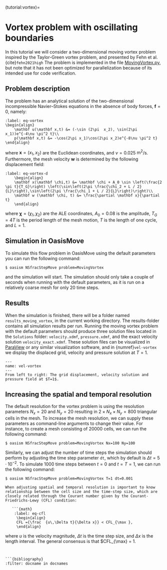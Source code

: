 (tutorial:vortex)=

# Vortex problem with oscillating boundaries

In this tutorial we will consider a two-dimensional moving vortex problem inspired by the Taylor-Green vortex problem,
and presented by Fehn et al.{cite}`fehn2021high`
The problem is implemented in the
file [MovingVortex.py](https://github.com/KVSlab/OasisMove/blob/main/src/oasismove/problems/NSfracStep/MovingVortex.py),
but note that it has not been optimized for parallelization because of its intended use for code verification. 

## Problem description
The
problem has an analytical solution of the two-dimensional incompressible Navier–Stokes equations in the absence of body
forces, $\mathbf{f} = 0$, namely:

```{math}
:label: eq-vortex
\begin{align}
    \mathbf u(\mathbf x,t) &= (-\sin (2\pi  x_2), \sin(2\pi x_1))e^{-4\nu \pi^2 t}\\
    p(\mathbf x,t) &= -\cos(2\pi x_1)\cos(2\pi x_2)e^{-8\nu \pi^2 t}
\end{align}
```

where $\mathbf x = (x_1, x_2)$ are the Euclidean coordinates, and $\nu = 0.025$ $\text{m}^2$/s. Furthermore, the mesh
velocity $\mathbf w$ is determined by the following displacement field:

```{math}
:label: eq-vortex-d
    \begin{align}
    \mathbf x(\mathbf \chi,t) &= \mathbf \chi + A_0 \sin \left(\frac{2 \pi t}{T_G}\right) \left(\sin\left(2\pi \frac{\chi_2 + L / 2}{L}\right),\sin\left(2\pi \frac{\chi_1 + L / 2}{L}\right)\right)\\
    \mathbf w (\mathbf \chi, t) &= \frac{\partial \mathbf x}{\partial t}
    \end{align}
```

where $\mathbf \chi = (\chi_1, \chi_2)$ are the ALE coordinates, $A_0=0.08$ is the amplitude, $T_G=4T$ is the period
length of the mesh motion, $T$ is the length of one cycle, and $L=1$. 

## Simulation in OasisMove
To simulate this flow problem in OasisMove using the default parameters you can
run the following command:

``` console
$ oasism NSfracStepMove problem=MovingVortex 
```

and the simulation will start. The simulation should only take a couple of seconds when running with the default parameters, as it is run on a relatively coarse mesh for only 20 time steps. 

## Results 
When the simulation is finished, there will be a folder named `results_moving_vortex`, in
the current working directory. The results-folder contains all simulation results per run. Running the moving vortex
problem with the default parameters should produce three solution files located in the `Solutions`
folder: `velocity.xdmf`, `pressure.xdmf`, and the exact velocity solution `velocity_exact.xdmf`. These solution files
can be visualized in [ParaView](https://www.paraview.org/) or any similar visualization software, and in
{numref}`vel-vortex` we display the displaced grid, velocity and pressure solution at $T=1$.

```{figure} figures/vortex2d.png
---
name: vel-vortex
---
From left to right: The grid displacement, velocity solution and pressure field at $T=1$. 
```

## Increasing the spatial and temporal resolution
The default resolution for the vortex problem is using the resolution parameters $N_x=20$ and $N_y=20$ resulting in $2\times N_x \times N_y = 800$ triangular cells in the mesh. 
To increase the mesh resolution, we can supply these parameters as command-line arguments to change their value. For instance, to create a mesh consisting of 20000 cells, we can run the following command: 

``` console
$ oasism NSfracStepMove problem=MovingVortex Nx=100 Ny=100
```

Similarly, we can adjust the number of time steps the simulation should perform by adjusting the time step parameter `dt`, which by default is $\Delta t = 5\cdot 10^{-2}$. 
To simulate 1000 time steps between $t=0$ and $t=T=1$, we can run the following command:

``` console
$ oasism NSfracStepMove problem=MovingVortex T=1 dt=0.001
```

```{important}
When adjusting spatial and temporal resolution is important to know relationship between the cell size and the time-step size, which are closely related through the Courant number given by the Courant-Friedrichs-Lewy (CFL) condition:
 
   ```{math}
    :label: eq-cfl
     \begin{align}
     CFL ={\frac  {u\,\Delta t}{\Delta x}} < CFL_{\max },
     \end{align}
   ```
where $u$ is the velocity magnitude, $\Delta t$ is the time step size, and $\Delta x$ is the length interval. The general consensus is that $CFL_{\max} = 1.
```


```{bibliography}
:filter: docname in docnames
```